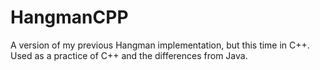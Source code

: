 # HangmanCPP
A version of my previous Hangman implementation, but this time in C++. Used as a practice of C++ and the differences from Java.
